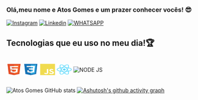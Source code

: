 ### Olá,meu nome e Atos Gomes e um prazer conhecer vocês! 😎


[![Instagram](https://img.shields.io/badge/Instagram-E4405F?style=for-the-badge&logo=instagram&logoColor=white)](https://www.instagram.com/devgomesdeoliveira/)
[![Linkedin](https://img.shields.io/badge/LinkedIn-0077B5?style=for-the-badge&logo=linkedin&logoColor=white)](https://www.linkedin.com/in/atos-gomes-77921527a/)
[![WHATSAPP](https://img.shields.io/badge/WhatsApp-25D366?style=for-the-badge&logo=whatsapp&logoColor=white)](https://web.whatsapp.com/+5521985238066)


## Tecnologias que eu uso no meu dia!🏆

<div style="display- inline_block"><br/>
   <img align="center" alt="HTML5" height="30" width="40" src="https://raw.githubusercontent.com/devicons/devicon/master/icons/html5/html5-original.svg">
  <img align="center" alt="CSS3" height="30" width="40" src="https://raw.githubusercontent.com/devicons/devicon/master/icons/css3/css3-original.svg">
   <img align="center" alt="Js" height="30" width="40" src="https://raw.githubusercontent.com/devicons/devicon/master/icons/javascript/javascript-plain.svg">
  <img align="center" alt="REACT" height="30" width="40" src="https://raw.githubusercontent.com/devicons/devicon/master/icons/react/react-original.svg">
  <img align="center" src="https://img.shields.io/badge/Node.js-43853D?style=for-the-badge&logo=node.js&logoColor=white" alt= "NODE JS" >
</div><br/>

![Atos Gomes GitHub stats](https://github-readme-stats.vercel.app/api?username=Atosgomes&show_icons=true&theme=tokyonight)
[![Ashutosh's github activity graph](https://github-readme-activity-graph.vercel.app/graph?username=AtosGomes&bg_color=696ec3&color=2c262b&line=a8293c&point=403d3d&area=true&hide_border=true)](https://github.com/ashutosh00710/github-readme-activity-graph)
